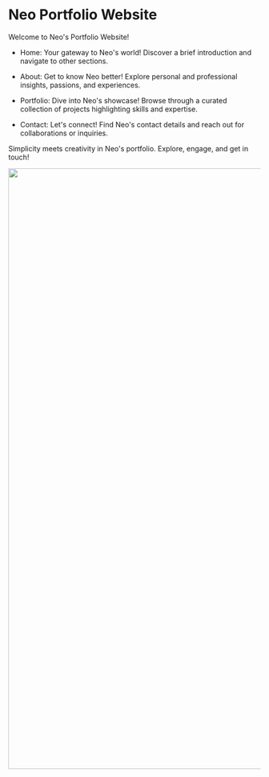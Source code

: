 # Neo Portfolio Website

Welcome to Neo's Portfolio Website!

- Home: Your gateway to Neo's world! Discover a brief introduction and navigate to other sections.

- About: Get to know Neo better! Explore personal and professional insights, passions, and experiences.

- Portfolio: Dive into Neo's showcase! Browse through a curated collection of projects highlighting skills and expertise.

- Contact: Let's connect! Find Neo's contact details and reach out for collaborations or inquiries.

Simplicity meets creativity in Neo's portfolio. Explore, engage, and get in touch!

<img src="/src/assets/demo.png" width="1200" alt="" />
